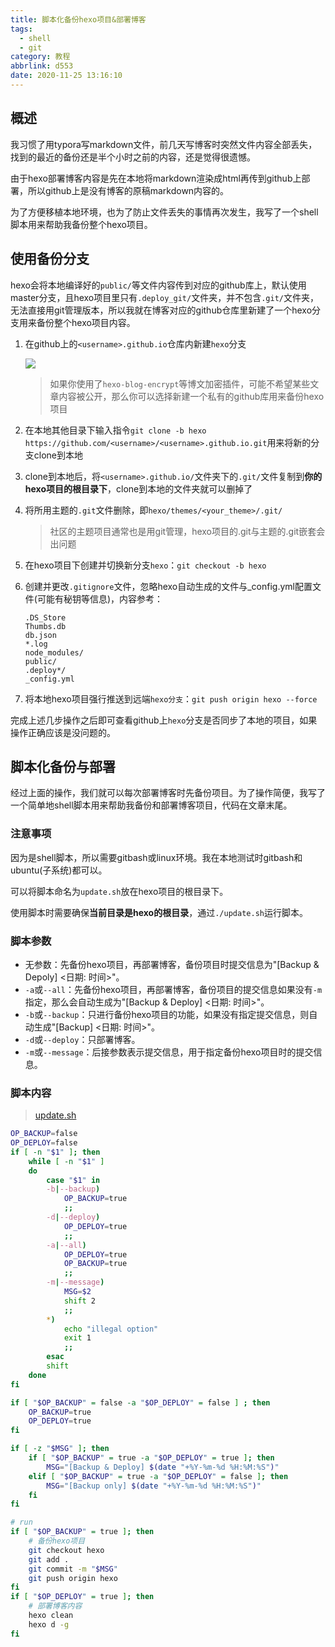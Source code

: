 ```yaml
---
title: 脚本化备份hexo项目&部署博客
tags:
  - shell
  - git
category: 教程
abbrlink: d553
date: 2020-11-25 13:16:10
---
```


## 概述

我习惯了用typora写markdown文件，前几天写博客时突然文件内容全部丢失，找到的最近的备份还是半个小时之前的内容，还是觉得很遗憾。

由于hexo部署博客内容是先在本地将markdown渲染成html再传到github上部署，所以github上是没有博客的原稿markdown内容的。

为了方便移植本地环境，也为了防止文件丢失的事情再次发生，我写了一个shell脚本用来帮助我备份整个hexo项目。

<!--more-->

## 使用备份分支

hexo会将本地编译好的`public/`等文件内容传到对应的github库上，默认使用master分支，且hexo项目里只有`.deploy_git/`文件夹，并不包含`.git/`文件夹，无法直接用git管理版本，所以我就在博客对应的github仓库里新建了一个hexo分支用来备份整个hexo项目内容。

1. 在github上的`<username>.github.io`仓库内新建`hexo`分支

   ![](https://ibed.csgowiki.top/hexo_backup-1.png)

   > 如果你使用了`hexo-blog-encrypt`等博文加密插件，可能不希望某些文章内容被公开，那么你可以选择新建一个私有的github库用来备份hexo项目

2. 在本地其他目录下输入指令`git clone -b hexo https://github.com/<username>/<username>.github.io.git`用来将新的分支clone到本地

3. clone到本地后，将`<username>.github.io/`文件夹下的`.git/`文件复制到**你的hexo项目的根目录下**，clone到本地的文件夹就可以删掉了

4. 将所用主题的`.git`文件删除，即`hexo/themes/<your_theme>/.git/`

   > 社区的主题项目通常也是用git管理，hexo项目的.git与主题的.git嵌套会出问题

5. 在hexo项目下创建并切换新分支`hexo`：`git checkout -b hexo`

6. 创建并更改`.gitignore`文件，忽略hexo自动生成的文件与_config.yml配置文件(可能有秘钥等信息)，内容参考：

   ```
   .DS_Store
   Thumbs.db
   db.json
   *.log
   node_modules/
   public/
   .deploy*/
   _config.yml
   ```

7. 将本地hexo项目强行推送到远端`hexo分支`：`git push origin hexo --force`

完成上述几步操作之后即可查看github上`hexo`分支是否同步了本地的项目，如果操作正确应该是没问题的。

## 脚本化备份与部署

经过上面的操作，我们就可以每次部署博客时先备份项目。为了操作简便，我写了一个简单地shell脚本用来帮助我备份和部署博客项目，代码在文章末尾。

### 注意事项

因为是shell脚本，所以需要gitbash或linux环境。我在本地测试时gitbash和ubuntu(子系统)都可以。

可以将脚本命名为`update.sh`放在hexo项目的根目录下。

使用脚本时需要确保**当前目录是hexo的根目录**，通过`./update.sh`运行脚本。

### 脚本参数

- 无参数：先备份hexo项目，再部署博客，备份项目时提交信息为"[Backup & Depoly] <日期: 时间>"。
- `-a`或`--all`：先备份hexo项目，再部署博客，备份项目的提交信息如果没有`-m`指定，那么会自动生成为"[Backup & Deploy] <日期: 时间>"。
- `-b`或`--backup`：只进行备份hexo项目的功能，如果没有指定提交信息，则自动生成"[Backup] <日期: 时间>"。
- `-d`或`--deploy`：只部署博客。
- `-m`或`--message`：后接参数表示提交信息，用于指定备份hexo项目时的提交信息。

### 脚本内容

> [update.sh](/static/update.sh)

```bash
OP_BACKUP=false
OP_DEPLOY=false
if [ -n "$1" ]; then
	while [ -n "$1" ]
	do
		case "$1" in
		-b|--backup)
			OP_BACKUP=true
			;;
		-d|--deploy)
			OP_DEPLOY=true
			;;
		-a|--all)
			OP_DEPLOY=true
			OP_BACKUP=true
			;;
		-m|--message)
			MSG=$2
			shift 2
			;;
		*)
			echo "illegal option"
			exit 1
			;;
		esac
		shift
	done	
fi

if [ "$OP_BACKUP" = false -a "$OP_DEPLOY" = false ] ; then
	OP_BACKUP=true
	OP_DEPLOY=true
fi

if [ -z "$MSG" ]; then
	if [ "$OP_BACKUP" = true -a "$OP_DEPLOY" = true ]; then
		MSG="[Backup & Deploy] $(date "+%Y-%m-%d %H:%M:%S")"
	elif [ "$OP_BACKUP" = true -a "$OP_DEPLOY" = false ]; then
		MSG="[Backup only] $(date "+%Y-%m-%d %H:%M:%S")"
	fi
fi

# run 
if [ "$OP_BACKUP" = true ]; then
	# 备份hexo项目
	git checkout hexo
	git add .
	git commit -m "$MSG"
	git push origin hexo
fi
if [ "$OP_DEPLOY" = true ]; then
	# 部署博客内容
	hexo clean
	hexo d -g
fi
```



